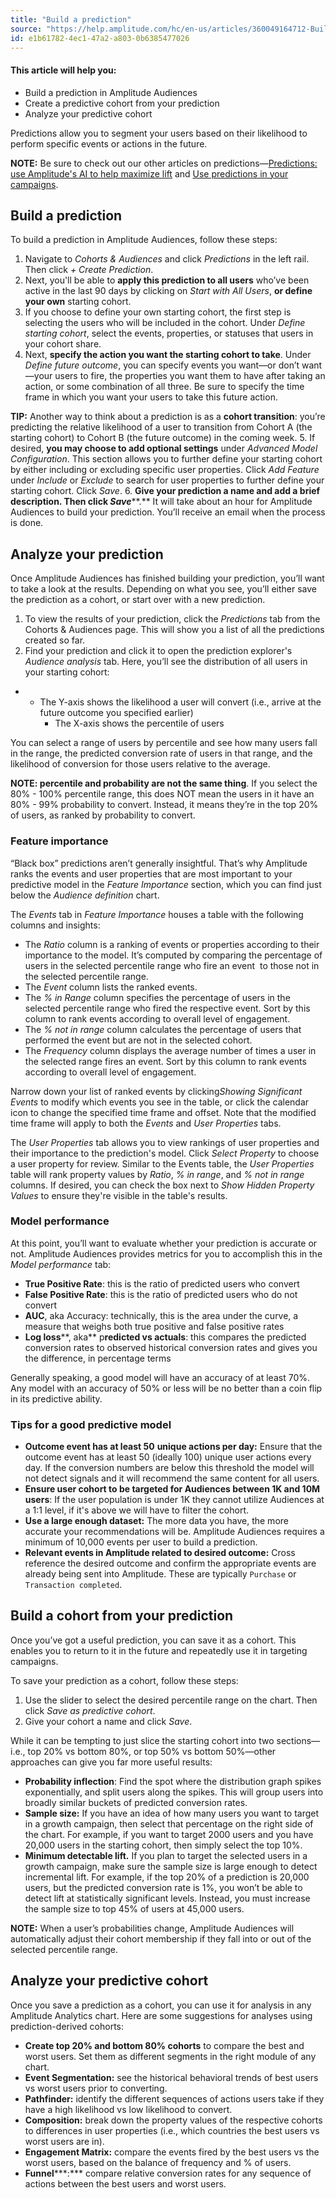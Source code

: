 ```yaml
---
title: "Build a prediction"
source: "https://help.amplitude.com/hc/en-us/articles/360049164712-Build-a-prediction"
id: e1b61782-4ec1-47a2-a803-0b6385477026
---
```


#### This article will help you:

* Build a prediction in Amplitude Audiences
* Create a predictive cohort from your prediction
* Analyze your predictive cohort

Predictions allow you to segment your users based on their likelihood to perform specific events or actions in the future.

**NOTE:** Be sure to check out our other articles on predictions—[Predictions: use Amplitude's AI to help maximize lift](/cdp/audiences/predictions) and [Use predictions in your campaigns](/cdp/audiences/predictions-use).

## Build a prediction

To build a prediction in Amplitude Audiences, follow these steps:

1. Navigate to *Cohorts & Audiences* and click *Predictions* in the left rail. Then click *+ Create Prediction*.
2. Next, you'll be able to **apply this prediction to all users** who’ve been active in the last 90 days by clicking on *Start with All Users*, **or define your own** starting cohort.
3. If you choose to define your own starting cohort, the first step is selecting the users who will be included in the cohort. Under *Define starting cohort*, select the events, properties, or statuses that users in your cohort share.
4. Next, **specify the action you want the starting cohort to take**. Under *Define future outcome*, you can specify events you want—or don’t want—your users to fire, the properties you want them to have after taking an action, or some combination of all three. Be sure to specify the time frame in which you want your users to take this future action.  
  
**TIP:** Another way to think about a prediction is as a **cohort transition**: you’re predicting the relative likelihood of a user to transition from Cohort A (the starting cohort) to Cohort B (the future outcome) in the coming week.
5. If desired, **you may choose to add optional settings** under *Advanced Model Configuration*. This section allows you to further define your starting cohort by either including or excluding specific user properties. Click *Add Feature* under *Include* or *Exclude* to search for user properties to further define your starting cohort. Click *Save*.
6. **Give your prediction a name and add a brief description. Then click *Save*****.** It will take about an hour for Amplitude Audiences to build your prediction. You’ll receive an email when the process is done.

## Analyze your prediction

Once Amplitude Audiences has finished building your prediction, you’ll want to take a look at the results. Depending on what you see, you’ll either save the prediction as a cohort, or start over with a new prediction.

1. To view the results of your prediction, click the *Predictions* tab from the Cohorts & Audiences page. This will show you a list of all the predictions created so far.
2. Find your prediction and click it to open the prediction explorer's *Audience analysis* tab. Here, you’ll see the distribution of all users in your starting cohort:

* * The Y-axis shows the likelihood a user will convert (i.e., arrive at the future outcome you specified earlier)
	* The X-axis shows the percentile of users

You can select a range of users by percentile and see how many users fall in the range, the predicted conversion rate of users in that range, and the likelihood of conversion for those users relative to the average.

**NOTE: percentile and probability are not the same thing**. If you select the 80% - 100% percentile range, this does NOT mean the users in it have an 80% - 99% probability to convert. Instead, it means they’re in the top 20% of users, as ranked by probability to convert.

### Feature importance

“Black box” predictions aren’t generally insightful. That’s why Amplitude ranks the events and user properties that are most important to your predictive model in the *Feature Importance* section, which you can find just below the *Audience definition* chart. 

The *Events* tab in *Feature Importance* houses a table with the following columns and insights:

* The *Ratio* column is a ranking of events or properties according to their importance to the model. It’s computed by comparing the percentage of users in the selected percentile range who fire an event  to those not in the selected percentile range.
* The *Event* column lists the ranked events.
* The *% in Range* column specifies the percentage of users in the selected percentile range who fired the respective event. Sort by this column to rank events according to overall level of engagement.
* The *% not in range* column calculates the percentage of users that performed the event but are not in the selected cohort.
* The *Frequency* column displays the average number of times a user in the selected range fires an event. Sort by this column to rank events according to overall level of engagement.

Narrow down your list of ranked events by clicking*Showing Significant Events* to modify which events you see in the table, or click the calendar icon to change the specified time frame and offset. Note that the modified time frame will apply to both the *Events* and *User Properties* tabs.

The *User Properties* tab allows you to view rankings of user properties and their importance to the prediction's model. Click *Select Property* to choose a user property for review. Similar to the Events table, the *User Properties* table will rank property values by *Ratio*, *% in range*, and *% not in range* columns. If desired, you can check the box next to *Show Hidden Property Values* to ensure they're visible in the table's results. 

### Model performance

At this point, you’ll want to evaluate whether your prediction is accurate or not. Amplitude Audiences provides metrics for you to accomplish this in the *Model performance* tab:

* **True Positive Rate**: this is the ratio of predicted users who convert
* **False Positive Rate**: this is the ratio of predicted users who do not convert
* **AUC**, aka Accuracy: technically, this is the area under the curve, a measure that weighs both true positive and false positive rates
* **Log loss****, aka** p**redicted vs actuals**: this compares the predicted conversion rates to observed historical conversion rates and gives you the difference, in percentage terms

Generally speaking, a good model will have an accuracy of at least 70%. Any model with an accuracy of 50% or less will be no better than a coin flip in its predictive ability.

### Tips for a good predictive model

* **Outcome event has at least 50** **unique actions per day:** Ensure that the outcome event has at least 50 (ideally 100) unique user actions every day. If the conversion numbers are below this threshold the model will not detect signals and it will recommend the same content for all users.
* **Ensure user cohort to be targeted for Audiences between 1K and 10M users**: If the user population is under 1K they cannot utilize Audiences at a 1:1 level, if it's above we will have to filter the cohort.
* **Use a large enough dataset:** The more data you have, the more accurate your recommendations will be. Amplitude Audiences requires a minimum of 10,000 events per user to build a prediction.
* **Relevant events in Amplitude related to desired outcome:** Cross reference the desired outcome and confirm the appropriate events are already being sent into Amplitude. These are typically `Purchase` or `Transaction completed`.

## Build a cohort from your prediction

Once you’ve got a useful prediction, you can save it as a cohort. This enables you to return to it in the future and repeatedly use it in targeting campaigns.

To save your prediction as a cohort, follow these steps:

1. Use the slider to select the desired percentile range on the chart. Then click *Save as predictive cohort*.
2. Give your cohort a name and click *Save*.

While it can be tempting to just slice the starting cohort into two sections—i.e., top 20% vs bottom 80%, or top 50% vs bottom 50%—other approaches can give you far more useful results:

* **Probability inflection**: Find the spot where the distribution graph spikes exponentially, and split users along the spikes. This will group users into broadly similar buckets of predicted conversion rates.
* **Sample size:** If you have an idea of how many users you want to target in a growth campaign, then select that percentage on the right side of the chart. For example, if you want to target 2000 users and you have 20,000 users in the starting cohort, then simply select the top 10%.
* **Minimum detectable lift.** If you plan to target the selected users in a growth campaign, make sure the sample size is large enough to detect incremental lift. For example, if the top 20% of a prediction is 20,000 users, but the predicted conversion rate is 1%, you won’t be able to detect lift at statistically significant levels. Instead, you must increase the sample size to top 45% of users at 45,000 users.

**NOTE:** When a user’s probabilities change, Amplitude Audiences will automatically adjust their cohort membership if they fall into or out of the selected percentile range.

## Analyze your predictive cohort

Once you save a prediction as a cohort, you can use it for analysis in any Amplitude Analytics chart. Here are some suggestions for analyses using prediction-derived cohorts:

* **Create top 20% and bottom 80% cohorts** to compare the best and worst users. Set them as different segments in the right module of any chart.
* **Event Segmentation:** see the historical behavioral trends of best users vs worst users prior to converting.
* **Pathfinder:** identify the different sequences of actions users take if they have a high likelihood vs low likelihood to convert.
* **Composition:** break down the property values of the respective cohorts to differences in user properties (i.e., which countries the best users vs worst users are in).
* **Engagement Matrix:** compare the events fired by the best users vs the worst users, based on the balance of frequency and % of users.
* **Funnel*****:*** compare relative conversion rates for any sequence of actions between the best users and worst users.
